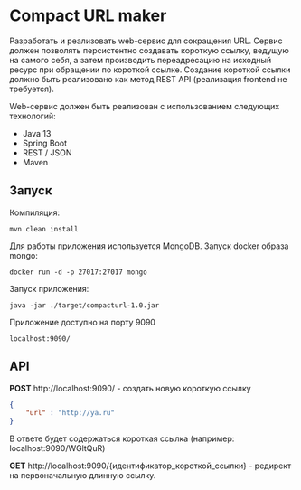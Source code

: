 # Compact URL maker

Разработать и реализовать web-сервис для сокращения URL.
Сервис должен позволять персистентно создавать короткую ссылку, ведущую на самого себя, а затем производить переадресацию на исходный ресурс 
при обращении по короткой ссылке.
Создание короткой ссылки должно быть реализовано как метод REST API (реализация frontend не требуется).

Web-сервис должен быть реализован с использованием следующих технологий:
- Java 13
- Spring Boot
- REST / JSON
- Maven


## Запуск

Компиляция:

    mvn clean install



Для работы приложения используется MongoDB.
Запуск docker образа mongo:

    docker run -d -p 27017:27017 mongo 
    

Запуск приложения:
 
    java -jar ./target/compacturl-1.0.jar
    
    
Приложение доступно на порту 9090

    localhost:9090/
    
    
## API

**POST** http://localhost:9090/ - создать новую короткую ссылку 
```json
{
	"url" : "http://ya.ru"
}
```

В ответе будет содержаться короткая ссылка (например: localhost:9090/WGltQuR)

**GET** http://localhost:9090/{идентификатор_короткой_ссылки} - редирект на первоначальную длинную ссылку.